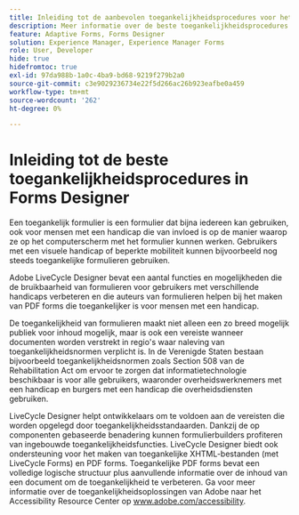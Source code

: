 ```yaml
---
title: Inleiding tot de aanbevolen toegankelijkheidsprocedures voor het maken van formulieren in formulierontwerpers
description: Meer informatie over de beste toegankelijkheidsprocedures voor het gebruik van formulierontwerpers
feature: Adaptive Forms, Forms Designer
solution: Experience Manager, Experience Manager Forms
role: User, Developer
hide: true
hidefromtoc: true
exl-id: 97da988b-1a0c-4ba9-bd68-9219f279b2a0
source-git-commit: c3e9029236734e22f5d266ac26b923eafbe0a459
workflow-type: tm+mt
source-wordcount: '262'
ht-degree: 0%

---
```


# Inleiding tot de beste toegankelijkheidsprocedures in Forms Designer

Een toegankelijk formulier is een formulier dat bijna iedereen kan gebruiken, ook voor mensen met een handicap die van invloed is op de manier waarop ze op het computerscherm met het formulier kunnen werken. Gebruikers met een visuele handicap of beperkte mobiliteit kunnen bijvoorbeeld nog steeds toegankelijke formulieren gebruiken.

Adobe LiveCycle Designer bevat een aantal functies en mogelijkheden die de bruikbaarheid van formulieren voor gebruikers met verschillende handicaps verbeteren en die auteurs van formulieren helpen bij het maken van PDF forms die toegankelijker is voor mensen met een handicap.

De toegankelijkheid van formulieren maakt niet alleen een zo breed mogelijk publiek voor inhoud mogelijk, maar is ook een vereiste wanneer documenten worden verstrekt in regio&#39;s waar naleving van toegankelijkheidsnormen verplicht is. In de Verenigde Staten bestaan bijvoorbeeld toegankelijkheidsnormen zoals Section 508 van de Rehabilitation Act om ervoor te zorgen dat informatietechnologie beschikbaar is voor alle gebruikers, waaronder overheidswerknemers met een handicap en burgers met een handicap die overheidsdiensten gebruiken.

LiveCycle Designer helpt ontwikkelaars om te voldoen aan de vereisten die worden opgelegd door toegankelijkheidsstandaarden. Dankzij de op componenten gebaseerde benadering kunnen formulierbuilders profiteren van ingebouwde toegankelijkheidsfuncties. LiveCycle Designer biedt ook ondersteuning voor het maken van toegankelijke XHTML-bestanden (met LiveCycle Forms) en PDF forms. Toegankelijke PDF forms bevat een volledige logische structuur plus aanvullende informatie over de inhoud van een document om de toegankelijkheid te verbeteren.
Ga voor meer informatie over de toegankelijkheidsoplossingen van Adobe naar het Accessibility Resource Center op www.adobe.com/accessibility.
